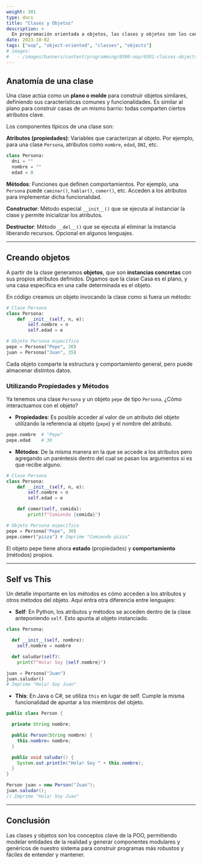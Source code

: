 ```yaml
---
weight: 301
type: docs
title: "Clases y Objetos"
description: >
  En programación orientada a objetos, las clases y objetos son los conceptos centrales para entender cómo modelamos elementos de la realidad y definimos su estructura y comportamiento dentro del software. Veamos en detalle la anatomía de una clase, cómo crear objetos a partir de ella para usar sus propiedades y métodos, y otros detalles clave de su relación.
date: 2023-10-02
tags: ["oop", "object-oriented", "classes", "objects"]
# images:
#   - /images/banners/content/programming/0300-oop/0301-classes-objects.es.png
---
```


## Anatomía de una clase

Una clase actúa como un **plano o molde** para construir objetos similares, definiendo sus características comunes y funcionalidades. Es similar al plano para construir casas de un mismo barrio: todas comparten ciertos atributos clave.

Los componentes típicos de una clase son:

**Atributos (propiedades)**: Variables que caracterizan al objeto. Por ejemplo, para una clase `Persona`, atributos como `nombre`, `edad`, `DNI`, etc.

```python
class Persona:
  dni = ""
  nombre = ""
  edad = 0
```

**Métodos**: Funciones que definen comportamientos. Por ejemplo, una `Persona` puede `caminar()`, `hablar()`, `comer()`, etc. Acceden a los atributos para implementar dicha funcionalidad.

**Constructor**: Método especial `__init__()` que se ejecuta al instanciar la clase y permite inicializar los atributos.

**Destructor**: Método `__del__()` que se ejecuta al eliminar la instancia liberando recursos. Opcional en algunos lenguajes.

---

## Creando objetos

A partir de la clase generamos **objetos**, que son **instancias concretas** con sus propios atributos definidos. Digamos que la clase Casa es el plano, y una casa específica en una calle determinada es el objeto.

En código creamos un objeto invocando la clase como si fuera un método:

```python
# Clase Persona
class Persona:
    def __init__(self, n, e):
        self.nombre = n
        self.edad = e

# Objeto Persona específico
pepe = Persona("Pepe", 30)
juan = Persona("Juan", 35)
```

Cada objeto comparte la estructura y comportamiento general, pero puede almacenar distintos datos.

### Utilizando Propiedades y Métodos

Ya tenemos una clase `Persona` y un objeto `pepe` de tipo `Persona`. ¿Cómo interactuamos con el objeto?

- **Propiedades**: Es posible acceder al valor de un atributo del objeto utilizando la referencia al objeto (`pepe`) y el nombre del atributo.

```python
pepe.nombre  # "Pepe"
pepe.edad    # 30
```

- **Métodos**: De la misma manera en la que se accede a los atributos pero agregando un paréntesis dentro del cual se pasan los argumentos si es que recibe alguno.

```python
# Clase Persona
class Persona:
    def __init__(self, n, e):
        self.nombre = n
        self.edad = e

    def comer(self, comida):
        print(f"Comiendo {comida}")

# Objeto Persona específico
pepe = Persona("Pepe", 30)
pepe.comer("pizza") # Imprime "Comiendo pizza"
```

El objeto pepe tiene ahora **estado** (propiedades) y **comportamiento** (métodos) propios.

---

## Self vs This

Un detalle importante en los métodos es cómo acceden a los atributos y otros métodos del objeto. Aquí entra otra diferencia entre lenguajes:

- **Self**: En Python, los atributos y métodos se acceden dentro de la clase anteponiendo `self`. Esto apunta al objeto instanciado.

```python
class Persona:

  def __init__(self, nombre):
    self.nombre = nombre

  def saludar(self):
    print(f"Hola! Soy {self.nombre}")

juan = Persona("Juan")
juan.saludar()
# Imprime "Hola! Soy Juan"
```

- **This**: En Java o C#, se utiliza `this` en lugar de self. Cumple la misma funcionalidad de apuntar a los miembros del objeto.

```java
public class Person {

  private String nombre;

  public Person(String nombre) {
    this.nombre= nombre;
  }

  public void saludar() {
    System.out.println("Hola! Soy " + this.nombre);
  }
}

Person juan = new Person("Juan");
juan.saludar();
// Imprime "Hola! Soy Juan"
```

---

## Conclusión

Las clases y objetos son los conceptos clave de la POO, permitiendo modelar entidades de la realidad y generar componentes modulares y genéricos de nuestro sistema para construir programas más robustos y fáciles de entender y mantener.
